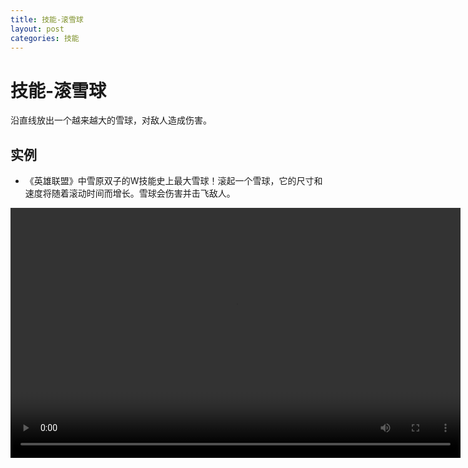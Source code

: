 ```yaml
---
title: 技能-滚雪球
layout: post
categories: 技能
---
```


# 技能-滚雪球
沿直线放出一个越来越大的雪球，对敌人造成伤害。

## 实例

- 《英雄联盟》中雪原双子的W技能史上最大雪球！滚起一个雪球，它的尺寸和速度将随着滚动时间而增长。雪球会伤害并击飞敌人。

<video width="720" height="400" controls>
    <source src="{{ site.url }}/videos/滚雪球-雪原双子-努努和威朗普-W.webm" type="video/webm">
</video>

